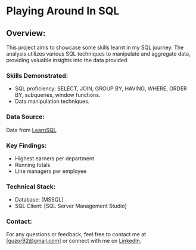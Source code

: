 # Playing Around In SQL
## Overview:
This project aims to showcase some skills learnt in my SQL journey. The analysis utilizes various SQL techniques to manipulate and aggregate data, providing valuable insights into the data provided.

### Skills Demonstrated:
* SQL proficiency: SELECT, JOIN, GROUP BY, HAVING, WHERE, ORDER BY, subqueries, window functions.
* Data manipulation techniques.

### Data Source:
Data from [LearnSQL](https://learnsql.com/blog/25-advanced-sql-query-examples/#example-1)

### Key Findings:
* Highest earners per department
* Running totals
* Line managers per employee

### Technical Stack:
* Database: [MSSQL]
* SQL Client: [SQL Server Management Studio]

### Contact:
For any questions or feedback, feel free to contact me at [guzor92@gmail.com] or connect with me on [LinkedIn](www.linkedin.com/in/uzorahanotu).
